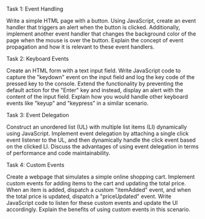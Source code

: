 Task 1: Event Handling

Write a simple HTML page with a button. Using JavaScript, create an event handler that triggers an alert when the button is clicked. Additionally, implement another event handler that changes the background color of the page when the mouse is over the button. Explain the concept of event propagation and how it is relevant to these event handlers.

Task 2: Keyboard Events

Create an HTML form with a text input field. Write JavaScript code to capture the "keydown" event on the input field and log the key code of the pressed key to the console. Extend the functionality by preventing the default action for the "Enter" key and instead, display an alert with the content of the input field. Explain how you would handle other keyboard events like "keyup" and "keypress" in a similar scenario.

Task 3: Event Delegation

Construct an unordered list (UL) with multiple list items (LI) dynamically using JavaScript. Implement event delegation by attaching a single click event listener to the UL, and then dynamically handle the click event based on the clicked LI. Discuss the advantages of using event delegation in terms of performance and code maintainability.

Task 4: Custom Events

Create a webpage that simulates a simple online shopping cart. Implement custom events for adding items to the cart and updating the total price. When an item is added, dispatch a custom "itemAdded" event, and when the total price is updated, dispatch a "priceUpdated" event. Write JavaScript code to listen for these custom events and update the UI accordingly. Explain the benefits of using custom events in this scenario.